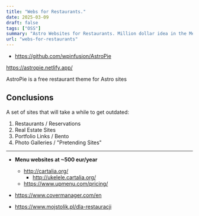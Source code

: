 ```yaml
---
title: "Webs for Restaurants."
date: 2025-03-09
draft: false
tags: ["OSS"]
summary: "Astro Websites for Restaurants. Million dollar idea in the Mediterranean."
url: "webs-for-restaurants"
---
```


* https://github.com/wpinfusion/AstroPie

https://astropie.netlify.app/


AstroPie is a free restaurant theme for Astro sites


## Conclusions

A set of sites that will take a while to get outdated:

1. Restaurants / Reservations
2. Real Estate Sites
3. Portfolio Links / Bento
4. Photo Galleries / "Pretending Sites"

---

* **Menu websites at ~500 eur/year**
  * http://cartalia.org/
    * http://ukelele.cartalia.org/
  * https://www.upmenu.com/pricing/
  
* https://www.covermanager.com/en
* https://www.mojstolik.pl/dla-restauracji